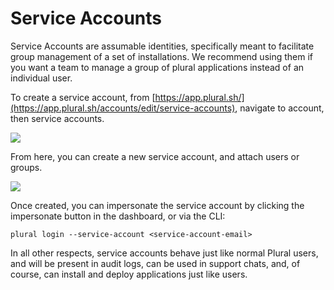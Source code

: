 # Service Accounts

Service Accounts are assumable identities, specifically meant to facilitate group management of a set of installations.  We recommend using them if you want a team to manage a group of plural applications instead of an individual user.

To create a service account, from [https://app.plural.sh/](https://app.plural.sh/accounts/edit/service-accounts), navigate to account, then service accounts.

![](../../.gitbook/assets/plural-service-account.gif)

From here, you can create a new service account, and attach users or groups.&#x20;

![](../../.gitbook/assets/frindle-service-account.gif)

Once created, you can impersonate the service account by clicking the impersonate button in the dashboard, or via the CLI:

```
plural login --service-account <service-account-email>
```

In all other respects, service accounts behave just like normal Plural users, and will be present in audit logs, can be used in support chats, and, of course, can install and deploy applications just like users.

